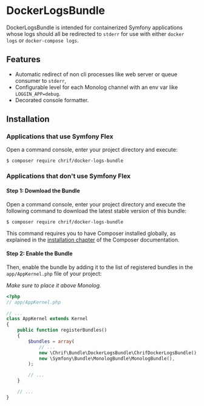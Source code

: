 # DockerLogsBundle

DockerLogsBundle is intended for containerized Symfony applications whose logs should all be redirected to `stderr` for use with either `docker logs` or `docker-compose logs`.

## Features
* Automatic redirect of non cli processes like web server or queue consumer to `stderr`,
* Configurable level for each Monolog channel with an env var like `LOGGIN_APP=debug`.
* Decorated console formatter.

## Installation

### Applications that use Symfony Flex

Open a command console, enter your project directory and execute:

```console
$ composer require chrif/docker-logs-bundle
```

### Applications that don't use Symfony Flex

#### Step 1: Download the Bundle

Open a command console, enter your project directory and execute the
following command to download the latest stable version of this bundle:

```console
$ composer require chrif/docker-logs-bundle
```

This command requires you to have Composer installed globally, as explained
in the [installation chapter](https://getcomposer.org/doc/00-intro.md)
of the Composer documentation.

#### Step 2: Enable the Bundle

Then, enable the bundle by adding it to the list of registered bundles
in the `app/AppKernel.php` file of your project:

_Make sure to place it above Monolog._

```php
<?php
// app/AppKernel.php

// ...
class AppKernel extends Kernel
{
    public function registerBundles()
    {
        $bundles = array(
            // ...
            new \Chrif\Bundle\DockerLogsBundle\ChrifDockerLogsBundle(),
            new \Symfony\Bundle\MonologBundle\MonologBundle(),
        );

        // ...
    }

    // ...
}
```
